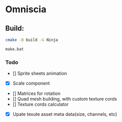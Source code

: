 # Omniscia

## Build:
```bash
cmake -B build -G Ninja

make.bat
```

### Todo
- [] Sprite sheets animation
- [x] Scale component
- [] Matrices for rotation
- [] Quad mesh building, with custom texture cords
- [] Texture cords calculator
- [x] Upate texute asset meta data(size, channels, etc)